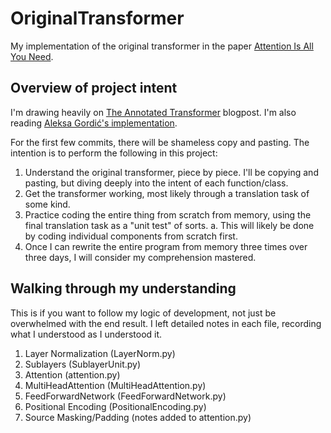 # OriginalTransformer
My implementation of the original transformer in the paper [Attention Is All You Need](https://arxiv.org/abs/1706.03762).

## Overview of project intent

I'm drawing heavily on [The Annotated Transformer](https://nlp.seas.harvard.edu/annotated-transformer/) blogpost. I'm also reading [Aleksa Gordić's implementation](https://github.com/gordicaleksa/pytorch-original-transformer/tree/main).

For the first few commits, there will be shameless copy and pasting. The intention is to perform the following in this project:

1. Understand the original transformer, piece by piece. I'll be copying and pasting, but diving deeply into the intent of each function/class.
2. Get the transformer working, most likely through a translation task of some kind.
3. Practice coding the entire thing from scratch from memory, using the final translation task as a "unit test" of sorts. 
  a. This will likely be done by coding individual components from scratch first.
4. Once I can rewrite the entire program from memory three times over three days, I will consider my comprehension mastered.

## Walking through my understanding

This is if you want to follow my logic of development, not just be overwhelmed with the end result. I left detailed notes in each file, recording what I understood as I understood it.

1. Layer Normalization (LayerNorm.py)
2. Sublayers (SublayerUnit.py)
3. Attention (attention.py)
4. MultiHeadAttention (MultiHeadAttention.py)
5. FeedForwardNetwork (FeedForwardNetwork.py)
6. Positional Encoding (PositionalEncoding.py)
7. Source Masking/Padding (notes added to attention.py)



